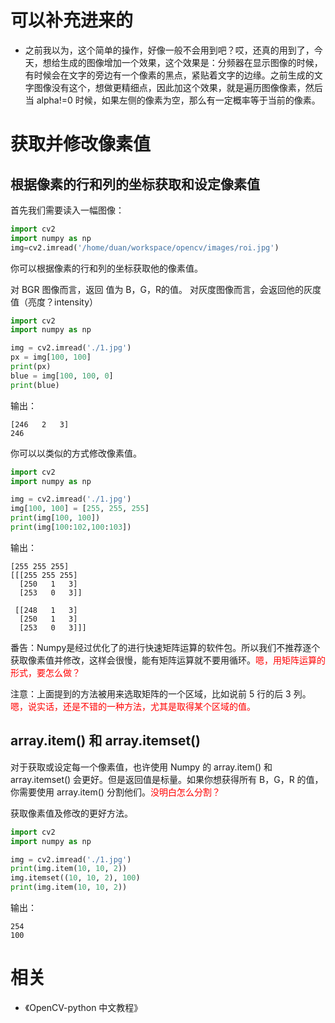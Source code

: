 
# 可以补充进来的

- 之前我以为，这个简单的操作，好像一般不会用到吧？哎，还真的用到了，今天，想给生成的图像增加一个效果，这个效果是：分频器在显示图像的时候，有时候会在文字的旁边有一个像素的黑点，紧贴着文字的边缘。之前生成的文字图像没有这个，想做更精细点，因此加这个效果，就是遍历图像像素，然后当 alpha!=0 时候，如果左侧的像素为空，那么有一定概率等于当前的像素。

# 获取并修改像素值

## 根据像素的行和列的坐标获取和设定像素值

首先我们需要读入一幅图像：

```py
import cv2
import numpy as np
img=cv2.imread('/home/duan/workspace/opencv/images/roi.jpg')
```
你可以根据像素的行和列的坐标获取他的像素值。

对 BGR 图像而言，返回 值为 B，G，R的值。
对灰度图像而言，会返回他的灰度值（亮度？intensity）

```py
import cv2
import numpy as np

img = cv2.imread('./1.jpg')
px = img[100, 100]
print(px)
blue = img[100, 100, 0]
print(blue)
```

输出：

```
[246   2   3]
246
```


你可以以类似的方式修改像素值。


```python
import cv2
import numpy as np

img = cv2.imread('./1.jpg')
img[100, 100] = [255, 255, 255]
print(img[100, 100])
print(img[100:102,100:103])
```

输出：

```
[255 255 255]
[[[255 255 255]
  [250   1   3]
  [253   0   3]]

 [[248   1   3]
  [250   1   3]
  [253   0   3]]]
```

番告：Numpy是经过优化了的进行快速矩阵运算的软件包。所以我们不推荐逐个获取像素值并修改，这样会很慢，能有矩阵运算就不要用循环。<span style="color:red;">嗯，用矩阵运算的形式，要怎么做？</span>

注意：上面提到的方法被用来选取矩阵的一个区域，比如说前 5 行的后 3 列。<span style="color:red;">嗯，说实话，还是不错的一种方法，尤其是取得某个区域的值。</span>

## array.item() 和 array.itemset()

对于获取或设定每一个像素值，也许使用 Numpy 的 array.item() 和 array.itemset() 会更好。但是返回值是标量。如果你想获得所有 B，G，R 的值，你需要使用 array.item() 分割他们。<span style="color:red;">没明白怎么分割？</span>

获取像素值及修改的更好方法。

```python
import cv2
import numpy as np

img = cv2.imread('./1.jpg')
print(img.item(10, 10, 2))
img.itemset((10, 10, 2), 100)
print(img.item(10, 10, 2))
```

输出：

```
254
100
```







# 相关

- 《OpenCV-python 中文教程》

